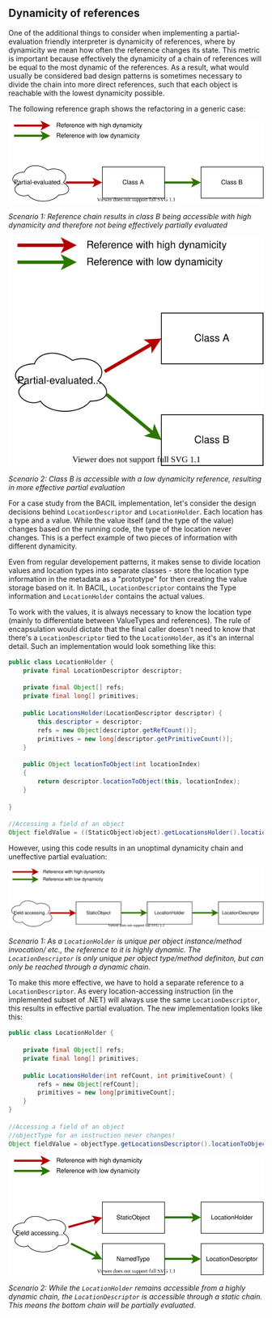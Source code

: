 ## Dynamicity of references

One of the additional things to consider when implementing a partial-evaluation friendly interpreter is dynamicity of references, where by dynamicity we mean how often the reference changes its state. This metric is important because effectively the dynamicity of a chain of references will be equal to the most dynamic of the references. As a result, what would usually be considered bad design patterns is sometimes necessary to divide the chain into more direct references, such that each object is reachable with the lowest dynamicity possible.

The following reference graph shows the refactoring in a generic case:

![alt](dynamicity_generic.drawio.svg)

_Scenario 1: Reference chain results in class B being accessible with high dynamicity and therefore not being effectively partially evaluated_

![alt](dynamicity_generic_good.drawio.svg)

_Scenario 2: Class B is accessible with a low dynamicity reference, resulting in more effective partial evaluation_

For a case study from the BACIL implementation, let's consider the design decisions behind `LocationDescriptor` and `LocationHolder`. Each location has a type and a value. While the value itself (and the type of the value) changes based on the running code, the type of the location never changes. This is a perfect example of two pieces of information with different dynamicity. 

Even from regular developement patterns, it makes sense to divide location values and location types into separate classes - store the location type information in the metadata as a "prototype" for then creating the value storage based on it. In BACIL, `LocationDescriptor` contains the Type information and `LocationHolder` contains the actual values.

To work with the values, it is always necessary to know the location type (mainly to differentiate between ValueTypes and references). The rule of encapsulation would dictate that the final caller doesn't need to know that there's a `LocationDescriptor` tied to the `LocationHolder`, as it's an internal detail. Such an implementation would look something like this:

```Java 
public class LocationHolder {
    private final LocationDescriptor descriptor;

    private final Object[] refs;
    private final long[] primitives;

    public LocationsHolder(LocationDescriptor descriptor) {
        this.descriptor = descriptor;
        refs = new Object[descriptor.getRefCount()];
        primitives = new long[descriptor.getPrimitiveCount()];
    }

    public Object locationToObject(int locationIndex)
    {
        return descriptor.locationToObject(this, locationIndex);
    }

}

//Accessing a field of an object
Object fieldValue = ((StaticObject)object).getLocationsHolder().locationToObject(0);
```

However, using this code results in an unoptimal dynamicity chain and uneffective partial evaluation:

![alt](dynamicity_case.drawio.svg)

_Scenario 1: As a `LocationHolder` is unique per object instance/method invocation/ etc., the reference to it is highly dynamic. The `LocationDescriptor` is only unique per object type/method definiton, but can only be reached through a dynamic chain._

To make this more effective, we have to hold a separate reference to a `LocationDescriptor`. As every location-accessing instruction (in the implemented subset of .NET) will always use the same `LocationDescriptor`, this results in effective partial evaluation. The new implementation looks like this:

```Java 
public class LocationHolder {

    private final Object[] refs;
    private final long[] primitives;

    public LocationsHolder(int refCount, int primitiveCount) {
        refs = new Object[refCount];
        primitives = new long[primitiveCount];
    }
}

//Accessing a field of an object
//objectType for an instruction never changes!
Object fieldValue = objectType.getLocationsDescriptor().locationToObject(((StaticObject)object).getLocationsHolder(), 0);
```

![alt](dynamicity_case_good.drawio.svg)

_Scenario 2: While the `LocationHolder` remains accessible from a highly dynamic chain, the `LocationDescriptor` is accessible through a static chain. This means the bottom chain will be partially evaluated._